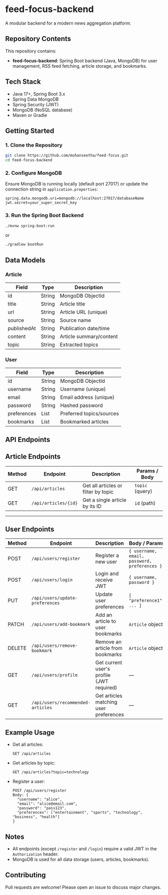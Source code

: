 # feed-focus-backend
A modular backend for a modern news aggregation platform.

## Repository Contents
This repository contains:  
- **feed-focus-backend**: Spring Boot backend (Java, MongoDB) for user management, RSS feed fetching, article storage, and bookmarks.  

## Tech Stack
- Java 17+, Spring Boot 3.x  
- Spring Data MongoDB  
- Spring Security (JWT)  
- MongoDB (NoSQL database)  
- Maven or Gradle  

## Getting Started

### 1. Clone the Repository
```bash
git clone https://github.com/mohanseetha/feed-focus.git
cd feed-focus-backend
```

### 2. Configure MongoDB
Ensure MongoDB is running locally (default port 27017) or update the connection string in `application.properties`:
```
spring.data.mongodb.uri=mongodb://localhost:27017/databaseName
jwt.secret=your_super_secret_key
```

### 3. Run the Spring Boot Backend
```bash
./mvnw spring-boot:run
```
or
```bash
./gradlew bootRun
```

## Data Models

### Article
| Field       | Type      | Description             |
|-------------|-----------|-------------------------|
| id          | String    | MongoDB ObjectId        |
| title       | String    | Article title           |
| url         | String    | Article URL (unique)    |
| source      | String    | Source name             |
| publishedAt | String    | Publication date/time   |
| content     | String    | Article summary/content |
| topic       | String    | Extracted topics        |

### User
| Field       | Type         | Description                   |
|-------------|--------------|-------------------------------|
| id          | String       | MongoDB ObjectId              |
| username    | String       | Username (unique)             |
| email       | String       | Email address (unique)        |
| password    | String       | Hashed password               |
| preferences | List<String> | Preferred topics/sources      |
| bookmarks   | List<Article>| Bookmarked articles           |

## API Endpoints

## Article Endpoints

| Method | Endpoint                | Description                                 | Params / Body         |
|--------|------------------------|---------------------------------------------|-----------------------|
| GET    | `/api/articles`        | Get all articles or filter by topic         | `topic` (query)       |
| GET    | `/api/articles/{id}`   | Get a single article by its ID              | `id` (path)           |

---

## User Endpoints

| Method | Endpoint                              | Description                                 | Body / Params                        |
|--------|---------------------------------------|---------------------------------------------|--------------------------------------|
| POST   | `/api/users/register`                 | Register a new user                         | `{ username, email, password, preferences }` |
| POST   | `/api/users/login`                    | Login and receive JWT                       | `{ username, password }`             |
| PUT    | `/api/users/update-preferences`       | Update user preferences                     | `[ "preference1", ... ]`             |
| PATCH  | `/api/users/add-bookmark`             | Add an article to user bookmarks            | `Article` object                     |
| DELETE | `/api/users/remove-bookmark`          | Remove an article from bookmarks            | `Article` object                     |
| GET    | `/api/users/profile`                  | Get current user's profile (JWT required)   | —                                    |
| GET    | `/api/users/recommended-articles`     | Get articles matching user preferences      | —                                    |

## Example Usage
- Get all articles:
  ```http
  GET /api/articles
  ```
- Get articles by topic:
  ```http
  GET /api/articles?topic=technology
  ```
- Register a user:
  ```http
  POST /api/users/register
  Body: {
    "username": "alice",
    "email": "alice@email.com",
    "password": "pass123",
    "preferences": ["entertainment", "sports", "technology", "business", "health"]
  }
  ```

## Notes
- All endpoints (except `/register` and `/login`) require a valid JWT in the `Authorization` header.  
- MongoDB is used for all data storage (users, articles, bookmarks).

## Contributing
Pull requests are welcome! Please open an issue to discuss major changes.
